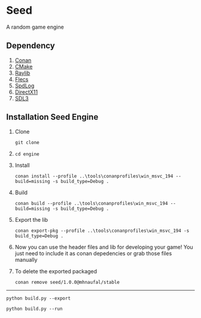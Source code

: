 # Seed

A random game engine

## Dependency

1. [Conan](https://docs.conan.io/2.0/reference/commands/install.html)
2. [CMake]()
3. [Raylib](https://www.raylib.com/)
4. [Flecs](https://www.flecs.dev/)
5. [SpdLog](https://github.com/gabime/spdlog)
6. [DirectX11](https://www.rastertek.com/tutdx11win10.html)
7. [SDL3](https://wiki.libsdl.org/SDL3/CategoryAPI)

## Installation Seed Engine

1. Clone

    ```shell
    git clone 
    ```

2. `cd engine`

3. Install

    ```shell
    conan install --profile ..\tools\conanprofiles\win_msvc_194 --build=missing -s build_type=Debug .
    ```

4. Build

    ```shell
    conan build --profile ..\tools\conanprofiles\win_msvc_194 --build=missing -s build_type=Debug .
    ```

5. Export the lib

    ```shell
    conan export-pkg --profile ..\tools\conanprofiles\win_msvc_194 -s build_type=Debug .
    ```

6. Now you can use the header files and lib for developing your game! You just need to include it as conan depedencies or grab those files manually

7. To delete the exported packaged

    ```shell
    conan remove seed/1.0.0@mhnaufal/stable
    ```

---

```shell
python build.py --export
```

```shell
python build.py --run
```
